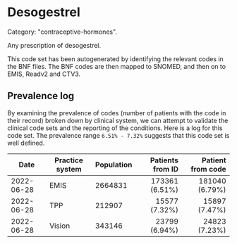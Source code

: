 # Desogestrel

Category: "contraceptive-hormones".

Any prescription of desogestrel.

This code set has been autogenerated by identifying the relevant codes in the BNF files. The BNF codes are then mapped to SNOMED, and then on to EMIS, Readv2 and CTV3.

## Prevalence log

By examining the prevalence of codes (number of patients with the code in their record) broken down by clinical system, we can attempt to validate the clinical code sets and the reporting of the conditions. Here is a log for this code set. The prevalence range `6.51% - 7.32%` suggests that this code set is well defined.

| Date       | Practice system | Population | Patients from ID | Patient from code |
| ---------- | --------------- | ---------- | ---------------: | ----------------: |
| 2022-06-28 | EMIS            | 2664831    |   173361 (6.51%) |    181040 (6.79%) |
| 2022-06-28 | TPP             | 212907     |    15577 (7.32%) |     15897 (7.47%) |
| 2022-06-28 | Vision          | 343146     |    23799 (6.94%) |     24823 (7.23%) |

